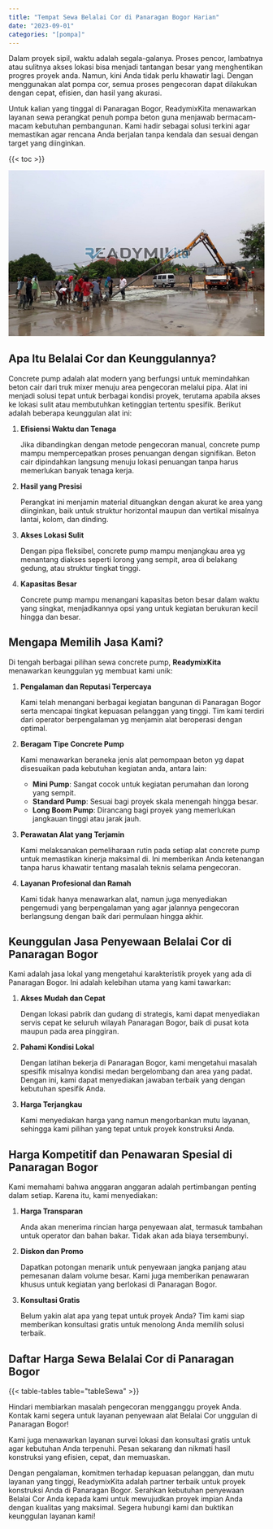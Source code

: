 ```yaml
---
title: "Tempat Sewa Belalai Cor di Panaragan Bogor Harian"
date: "2023-09-01"
categories: "[pompa]"
---
```


Dalam proyek sipil, waktu adalah segala-galanya. Proses pencor,  lambatnya atau sulitnya akses lokasi bisa menjadi tantangan besar yang menghentikan progres proyek anda. Namun, kini Anda tidak perlu khawatir lagi. Dengan menggunakan alat pompa cor, semua proses pengecoran dapat dilakukan dengan cepat, efisien, dan hasil yang akurasi.

Untuk kalian yang tinggal di Panaragan Bogor, ReadymixKita menawarkan layanan sewa perangkat penuh pompa beton guna menjawab bermacam-macam kebutuhan pembangunan. Kami hadir sebagai solusi terkini agar memastikan agar rencana Anda berjalan tanpa kendala dan sesuai dengan target yang diinginkan.

{{< toc >}}

![Tempat Sewa Belalai Cor di Panaragan Bogor Harian](/images/pompa/sewa-pompa-07.jpg)

## Apa Itu Belalai Cor dan Keunggulannya?

Concrete pump adalah alat modern yang berfungsi untuk memindahkan beton cair dari truk mixer menuju area pengecoran melalui pipa. Alat ini menjadi solusi tepat untuk berbagai kondisi proyek, terutama apabila akses ke lokasi sulit atau membutuhkan ketinggian tertentu spesifik. Berikut adalah beberapa keunggulan alat ini:

1. **Efisiensi Waktu dan Tenaga**

   Jika dibandingkan dengan metode pengecoran manual, concrete pump mampu mempercepatkan proses penuangan dengan signifikan. Beton cair dipindahkan langsung menuju lokasi penuangan tanpa harus memerlukan banyak tenaga kerja.

2. **Hasil yang Presisi**

   Perangkat ini menjamin material dituangkan dengan akurat ke area yang diinginkan, baik untuk struktur horizontal maupun dan vertikal misalnya lantai, kolom, dan dinding.

3. **Akses Lokasi Sulit**

   Dengan pipa fleksibel, concrete pump mampu menjangkau area yg menantang diakses seperti lorong yang sempit, area di belakang gedung, atau struktur tingkat tinggi.

4. **Kapasitas Besar**

   Concrete pump mampu menangani kapasitas beton besar dalam waktu yang singkat, menjadikannya opsi yang untuk kegiatan berukuran kecil hingga dan besar.

## Mengapa Memilih Jasa Kami?

Di tengah berbagai pilihan sewa concrete pump, **ReadymixKita** menawarkan keunggulan yg membuat kami unik:

1. **Pengalaman dan Reputasi Terpercaya**

   Kami telah menangani berbagai kegiatan bangunan di Panaragan Bogor serta mencapai tingkat kepuasan pelanggan yang tinggi. Tim kami terdiri dari operator berpengalaman yg menjamin alat beroperasi dengan optimal.

2. **Beragam Tipe Concrete Pump**

   Kami menawarkan beraneka jenis alat pemompaan beton yg dapat disesuaikan pada kebutuhan kegiatan anda, antara lain:
   - **Mini Pump**: Sangat cocok untuk kegiatan perumahan dan lorong yang sempit.
   - **Standard Pump**: Sesuai bagi proyek skala menengah hingga besar.
   - **Long Boom Pump**: Dirancang bagi proyek yang memerlukan jangkauan tinggi atau jarak jauh.

3. **Perawatan Alat yang Terjamin**

   Kami melaksanakan pemeliharaan rutin pada setiap alat concrete pump untuk memastikan kinerja maksimal di. Ini memberikan Anda ketenangan tanpa harus khawatir tentang masalah teknis selama pengecoran.

4. **Layanan Profesional dan Ramah**

   Kami tidak hanya menawarkan alat, namun juga menyediakan pengemudi yang berpengalaman yang agar jalannya pengecoran berlangsung dengan baik dari permulaan hingga akhir.

## Keunggulan Jasa Penyewaan Belalai Cor di Panaragan Bogor

Kami adalah jasa lokal yang mengetahui karakteristik proyek yang ada di Panaragan Bogor. Ini adalah kelebihan utama yang kami tawarkan:

1. **Akses Mudah dan Cepat**

   Dengan lokasi pabrik dan gudang di strategis, kami dapat menyediakan servis cepat ke seluruh wilayah Panaragan Bogor, baik di pusat kota maupun pada area pinggiran.

2. **Pahami Kondisi Lokal**

   Dengan latihan bekerja di Panaragan Bogor, kami mengetahui masalah spesifik misalnya kondisi medan bergelombang dan area yang padat. Dengan ini, kami dapat menyediakan jawaban terbaik yang dengan kebutuhan spesifik Anda.

3. **Harga Terjangkau**

   Kami menyediakan harga yang namun mengorbankan mutu layanan, sehingga kami pilihan yang tepat untuk proyek konstruksi Anda.

## Harga Kompetitif dan Penawaran Spesial di Panaragan Bogor

Kami memahami bahwa anggaran anggaran adalah pertimbangan penting dalam setiap. Karena itu, kami menyediakan:

1. **Harga Transparan**

   Anda akan menerima rincian harga penyewaan alat, termasuk tambahan untuk operator dan bahan bakar. Tidak akan ada biaya tersembunyi.

2. **Diskon dan Promo**

   Dapatkan potongan menarik untuk penyewaan jangka panjang atau pemesanan dalam volume besar. Kami juga memberikan penawaran khusus untuk kegiatan yang berlokasi di Panaragan Bogor.

3. **Konsultasi Gratis**

   Belum yakin alat apa yang tepat untuk proyek Anda? Tim kami siap memberikan konsultasi gratis untuk menolong Anda memilih solusi terbaik.

## Daftar Harga Sewa Belalai Cor di Panaragan Bogor

{{< table-tables table="tableSewa" >}}

Hindari membiarkan masalah pengecoran mengganggu proyek Anda. Kontak kami segera untuk layanan penyewaan alat Belalai Cor unggulan di Panaragan Bogor!

Kami juga menawarkan layanan survei lokasi dan konsultasi gratis untuk agar kebutuhan Anda terpenuhi. Pesan sekarang dan nikmati hasil konstruksi yang efisien, cepat, dan memuaskan.

Dengan pengalaman, komitmen terhadap kepuasan pelanggan, dan mutu layanan yang tinggi, ReadymixKita adalah partner terbaik untuk proyek konstruksi Anda di Panaragan Bogor. Serahkan kebutuhan penyewaan Belalai Cor Anda kepada kami untuk mewujudkan proyek impian Anda dengan kualitas yang maksimal. Segera hubungi kami dan buktikan keunggulan layanan kami!